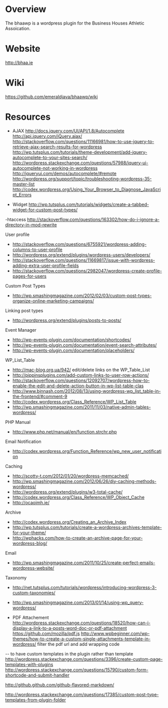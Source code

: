 Overview
========

The bhaawp is a wordpress plugin for the Business Houses Athletic Assoication.

Website
=======

http://bhaa.ie

Wiki
====

https://github.com/emeraldjava/bhaawp/wiki

Resources
=========

- AJAX
http://docs.jquery.com/UI/API/1.8/Autocomplete
http://api.jquery.com/jQuery.ajax/
http://stackoverflow.com/questions/11166981/how-to-use-jquery-to-retrieve-ajax-search-results-for-wordpress
http://wp.tutsplus.com/tutorials/theme-development/add-jquery-autocomplete-to-your-sites-search/
http://wordpress.stackexchange.com/questions/57988/jquery-ui-autocomplete-not-working-in-wordpress
http://jqueryui.com/demos/autocomplete/#remote
http://wordpress.org/support/topic/troubleshooting-wordpress-35-master-list
http://codex.wordpress.org/Using_Your_Browser_to_Diagnose_JavaScript_Errors

- Widget
http://wp.tutsplus.com/tutorials/widgets/create-a-tabbed-widget-for-custom-post-types/

-htaccess
http://stackoverflow.com/questions/163302/how-do-i-ignore-a-directory-in-mod-rewrite

User profile
- http://stackoverflow.com/questions/6755921/wordpress-adding-columns-to-user-profile
- http://wordpress.org/extend/plugins/wordpress-users/developers/
- http://stackoverflow.com/questions/11669817/issue-with-wordpress-adding-extra-user-profile-fields
- http://stackoverflow.com/questions/2982047/wordpress-create-profile-pages-for-users

Custom Post Types
- http://wp.smashingmagazine.com/2012/02/03/custom-post-types-organize-online-marketing-campaigns/

Linking post types
- http://wordpress.org/extend/plugins/posts-to-posts/

Event Manager
- http://wp-events-plugin.com/documentation/shortcodes/
- http://wp-events-plugin.com/documentation/event-search-attributes/
- http://wp-events-plugin.com/documentation/placeholders/

WP_List_Table
- http://mac-blog.org.ua/942/ edit/delete links on the WP_Table_List
- http://pippinsplugins.com/add-custom-links-to-user-row-actions/
- http://stackoverflow.com/questions/12092707/wordpress-how-to-enable-the-edit-and-delete-action-button-in-wp-list-table-clas
- http://www.binnash.com/2012/08/13/using-wordpress-wp_list_table-in-the-frontend/#comment-9
- http://codex.wordpress.org/Class_Reference/WP_List_Table
- http://wp.smashingmagazine.com/2011/11/03/native-admin-tables-wordpress/

PHP Manual
- http://www.php.net/manual/en/function.strchr.php

Email Notification
- http://codex.wordpress.org/Function_Reference/wp_new_user_notification

Caching
- http://scotty-t.com/2012/01/20/wordpress-memcached/
- http://wp.smashingmagazine.com/2012/06/26/diy-caching-methods-wordpress/
- http://wordpress.org/extend/plugins/w3-total-cache/
- http://codex.wordpress.org/Class_Reference/WP_Object_Cache
- http://ocaoimh.ie/

Archive
- http://codex.wordpress.org/Creating_an_Archive_Index
- http://wp.tutsplus.com/tutorials/create-a-wordpress-archives-template-for-your-theme/
- http://wphacks.com/how-to-create-an-archive-page-for-your-wordpress-blog/

Email
- http://wp.smashingmagazine.com/2011/10/25/create-perfect-emails-wordpress-website/

Taxonomy
- http://net.tutsplus.com/tutorials/wordpress/introducing-wordpress-3-custom-taxonomies/
- http://wp.smashingmagazine.com/2013/01/14/using-wp_query-wordpress/

- PDF Attachement
http://wordpress.stackexchange.com/questions/18520/how-can-i-display-a-link-to-a-posts-word-doc-or-pdf-attachment
https://github.com/mozilla/pdf.js
http://www.wpbeginner.com/wp-themes/how-to-create-a-custom-single-attachments-template-in-wordpress/
filter the pdf url and add wrapping code

-- to have custom templates in the plugin rather than template
http://wordpress.stackexchange.com/questions/3396/create-custom-page-templates-with-plugins
http://wordpress.stackexchange.com/questions/15790/custom-form-shortcode-and-submit-handler

http://github.github.com/github-flavored-markdown/

http://wordpress.stackexchange.com/questions/17385/custom-post-type-templates-from-plugin-folder
